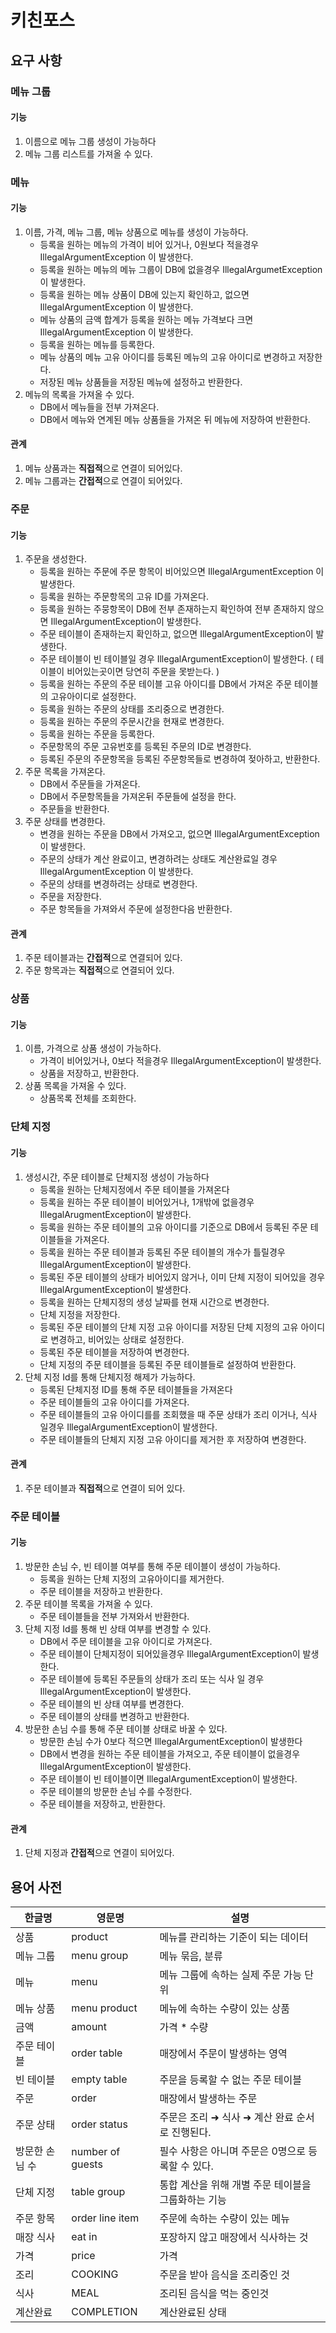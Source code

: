 # 키친포스

## 요구 사항
### 메뉴 그룹
#### 기능
1. 이름으로 메뉴 그룹 생성이 가능하다
2. 메뉴 그룹 리스트를 가져올 수 있다.
### 메뉴
#### 기능
1. 이름, 가격, 메뉴 그룹, 메뉴 상품으로 메뉴를 생성이 가능하다.
    - 등록을 원하는 메뉴의 가격이 비어 있거나, 0원보다 적을경우 IllegalArgumentException 이 발생한다.
    - 등록을 원하는 메뉴의 메뉴 그룹이 DB에 없을경우 IllegalArgumetException 이 발생한다.
    - 등록을 원하는 메뉴 상품이 DB에 있는지 확인하고, 없으면 IllegalArgumentException 이 발생한다.
    - 메뉴 상품의 금액 합계가 등록을 원하는 메뉴 가격보다 크면 IllegalArgumentException 이 발생한다.
    - 등록을 원하는 메뉴를 등록한다.
    - 메뉴 상품의 메뉴 고유 아이디를 등록된 메뉴의 고유 아이디로 변경하고 저장한다.
    - 저장된 메뉴 상품들을 저장된 메뉴에 설정하고 반환한다.
2. 메뉴의 목록을 가져올 수 있다.
    - DB에서 메뉴들을 전부 가져온다.
    - DB에서 메뉴와 연계된 메뉴 상품들을 가져온 뒤 메뉴에 저장하여 반환한다.
#### 관계
1. 메뉴 상품과는 **직접적**으로 연결이 되어있다.
2. 메뉴 그룹과는 **간접적**으로 연결이 되어있다.
### 주문
#### 기능
1. 주문을 생성한다.
    - 등록을 원하는 주문에 주문 항목이 비어있으면 IllegalArgumentException 이 발생한다.
    - 등록을 원하는 주문항목의 고유 ID를 가져온다. 
    - 등록을 원하는 주뭉항목이 DB에 전부 존재하는지 확인하여 전부 존재하지 않으면 IllegalArgumentException이 발생한다.
    - 주문 테이블이 존재하는지 확인하고, 없으면 IllegalArgumentException이 발생한다.
    - 주문 테이블이 빈 테이블일 경우 IllegalArgumentException이 발생한다. ( 테이블이 비어있는곳이면 당연히 주문을 못받는다. )
    - 등록을 원하는 주문의 주문 테이블 고유 아이디를 DB에서 가져온 주문 테이블의 고유아이디로 설정한다.
    - 등록을 원하는 주문의 상태를 조리중으로 변경한다.
    - 등록을 원하는 주문의 주문시간을 현재로 변경한다.
    - 등록을 원하는 주문을 등록한다.
    - 주문항목의 주문 고유번호를 등록된 주문의 ID로 변경한다.
    - 등록된 주문의 주문항목을 등록된 주문항목들로 변경하여 젖아하고, 반환한다.
2. 주문 목록을 가져온다.
    - DB에서 주문들을 가져온다.
    - DB에서 주문항목들을 가져온뒤 주문들에 설정을 한다.
    - 주문들을 반환한다.
3. 주문 상태를 변경한다.
    - 변경을 원하는 주문을 DB에서 가져오고, 없으면 IllegalArgumentException이 발생한다.
    - 주문의 상태가 계산 완료이고, 변경하려는 상태도 계산완료일 경우 IllegalArgumentException 이 발생한다.
    - 주문의 상태를 변경하려는 상태로 변경한다.
    - 주문을 저장한다.
    - 주문 항목들을 가져와서 주문에 설정한다음 반환한다.
#### 관계
1. 주문 테이블과는 **간접적**으로 연결되어 있다.
2. 주문 항목과는 **직접적**으로 연결되어 있다.
### 상품
#### 기능
1. 이름, 가격으로 상품 생성이 가능하다.
    - 가격이 비어있거나, 0보다 적을경우 IllegalArgumentException이 발생한다.
    - 상품을 저장하고, 반환한다.
2. 상품 목록을 가져올 수 있다.
    - 상품목록 전체를 조회한다.
### 단체 지정
#### 기능
1. 생성시간, 주문 테이블로 단체지정 생성이 가능하다
    - 등록을 원하는 단체지정에서 주문 테이블을 가져온다
    - 등록을 원하는 주문 테이블이 비어있거나, 1개밖에 없을경우 IllegalArugmentException이 발생한다.
    - 등록을 원하는 주문 테이블의 고유 아이디를 기준으로 DB에서 등록된 주문 테이블들을 가져온다.
    - 등록을 원하는 주문 테이블과 등록된 주문 테이블의 개수가 틀릴경우 IllegalArgumentException이 발생한다.
    - 등록된 주문 테이블의 상태가 비어있지 않거나, 이미 단체 지정이 되어있을 경우 IllegalArgumentException이 발생한다.
    - 등록을 원하는 단체지정의 생성 날짜를 현재 시간으로 변경한다.
    - 단체 지정을 저장한다.
    - 등록된 주문 테이블의 단체 지정 고유 아이디를 저장된 단체 지정의 고유 아이디로 변경하고, 비어있는 상태로 설정한다.
    - 등록된 주문 테이블을 저장하여 변경한다.
    - 단체 지정의 주문 테이블을 등록된 주문 테이블들로 설정하여 반환한다.
2. 단체 지정 Id를 통해 단체지정 해제가 가능하다.
    - 등록된 단체지정 ID를 통해 주문 테이블들을 가져온다
    - 주문 테이블들의 고유 아이디를 가져온다.
    - 주문 테이블들의 고유 아이디를를 조회했을 때 주문 상태가 조리 이거나, 식사 일경우 IllegalArgumentException이 발생한다.
    - 주문 테이블들의 단체지 지정 고유 아이디를 제거한 후 저장하여 변경한다.
#### 관계
1. 주문 테이블과 **직접적**으로 연결이 되어 있다.
### 주문 테이블
#### 기능
1. 방문한 손님 수, 빈 테이블 여부를 통해 주문 테이블이 생성이 가능하다.
    - 등록을 원하는 단체 지정의 고유아이디를 제거한다.
    - 주문 테이블을 저장하고 반환한다.
2. 주문 테이블 목록을 가져올 수 있다.
    - 주문 테이블들을 전부 가져와서 반환한다.
3. 단체 지정 Id를 통해 빈 상태 여부를 변경할 수 있다.
    - DB에서 주문 테이블을 고유 아이디로 가져온다.
    - 주문 테이블이 단체지정이 되어있을경우 IllegalArgumentException이 발생한다.
    - 주문 테이블에 등록된 주문들의 상태가 조리 또는 식사 일 경우 IllegalArgumentException이 발생한다.
    - 주문 테이블의 빈 상태 여부를 변경한다.
    - 주문 테이블의 상태를 변경하고 반환한다.
4. 방문한 손님 수를 통해 주문 테이블 상태로 바꿀 수 있다.
    - 방문한 손님 수가 0보다 적으면 IllegalArgumentException이 발생한다
    - DB에서 변경을 원하는 주문 테이블을 가져오고, 주문 테이블이 없을경우 IllegalArgumentException이 발생한다.
    - 주문 테이블이 빈 테이블이면 IllegalArgumentException이 발생한다.
    - 주문 테이블의 방문한 손님 수를 수정한다.
    - 주문 테이블을 저장하고, 반환한다.
#### 관계
1. 단체 지정과 **간접적**으로 연결이 되어있다.
## 용어 사전

| 한글명 | 영문명 | 설명 |
| --- | --- | --- |
| 상품 | product | 메뉴를 관리하는 기준이 되는 데이터 |
| 메뉴 그룹 | menu group | 메뉴 묶음, 분류 |
| 메뉴 | menu | 메뉴 그룹에 속하는 실제 주문 가능 단위 |
| 메뉴 상품 | menu product | 메뉴에 속하는 수량이 있는 상품 |
| 금액 | amount | 가격 * 수량 |
| 주문 테이블 | order table | 매장에서 주문이 발생하는 영역 |
| 빈 테이블 | empty table | 주문을 등록할 수 없는 주문 테이블 |
| 주문 | order | 매장에서 발생하는 주문 |
| 주문 상태 | order status | 주문은 조리 ➜ 식사 ➜ 계산 완료 순서로 진행된다. |
| 방문한 손님 수 | number of guests | 필수 사항은 아니며 주문은 0명으로 등록할 수 있다. |
| 단체 지정 | table group | 통합 계산을 위해 개별 주문 테이블을 그룹화하는 기능 |
| 주문 항목 | order line item | 주문에 속하는 수량이 있는 메뉴 |
| 매장 식사 | eat in | 포장하지 않고 매장에서 식사하는 것 |
| 가격 | price | 가격 |
| 조리 | COOKING | 주문을 받아 음식을 조리중인 것 |
| 식사 | MEAL | 조리된 음식을 먹는 중인것 |
| 계산완료 | COMPLETION | 계산완료된 상태 |
